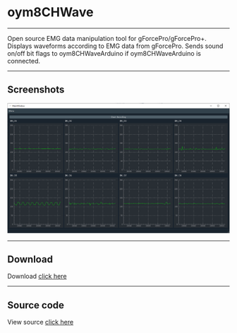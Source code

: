 # oym8CHWave

***

Open source EMG data manipulation tool for gForcePro/gForcePro+.
Displays waveforms according to EMG data from gForcePro. Sends sound on/off bit flags to oym8CHWaveArduino if oym8CHWaveArduino is connected.

***

## Screenshots

![8CHWAVE_screenshot.png](./imgs/8CHWAVE_screenshot.png)

***

## Download

Download [click here](https://github.com/oymotion/oym8CHWave/releases)

***

## Source code

View source [click here](https://github.com/oymotion/oym8CHWave)
